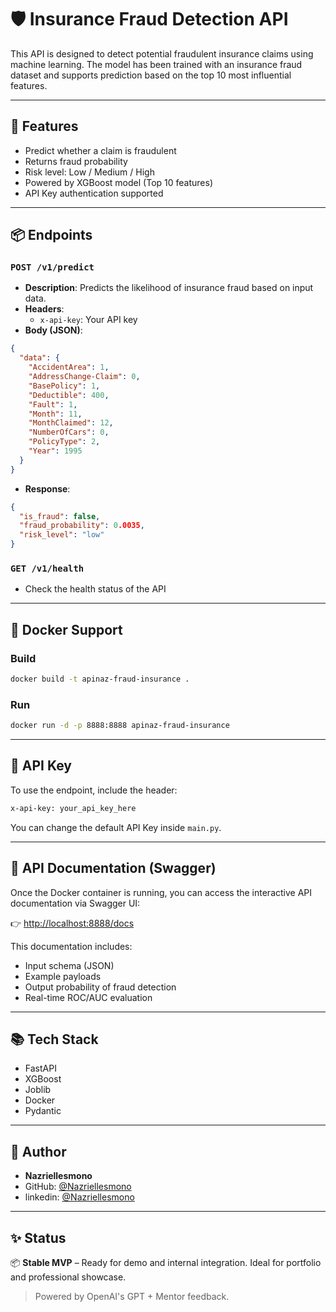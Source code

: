 # 🛡️ Insurance Fraud Detection API

This API is designed to detect potential fraudulent insurance claims using machine learning. The model has been trained with an insurance fraud dataset and supports prediction based on the top 10 most influential features.

---

## 🚀 Features
- Predict whether a claim is fraudulent
- Returns fraud probability
- Risk level: Low / Medium / High
- Powered by XGBoost model (Top 10 features)
- API Key authentication supported

---

## 📦 Endpoints

### `POST /v1/predict`
- **Description**: Predicts the likelihood of insurance fraud based on input data.
- **Headers**:
  - `x-api-key`: Your API key
- **Body (JSON)**:
```json
{
  "data": {
    "AccidentArea": 1,
    "AddressChange-Claim": 0,
    "BasePolicy": 1,
    "Deductible": 400,
    "Fault": 1,
    "Month": 11,
    "MonthClaimed": 12,
    "NumberOfCars": 0,
    "PolicyType": 2,
    "Year": 1995
  }
}
```
- **Response**:
```json
{
  "is_fraud": false,
  "fraud_probability": 0.0035,
  "risk_level": "low"
}
```

### `GET /v1/health`
- Check the health status of the API

---

## 🐳 Docker Support
### Build
```bash
docker build -t apinaz-fraud-insurance .
```
### Run
```bash
docker run -d -p 8888:8888 apinaz-fraud-insurance
```

---

## 🔐 API Key
To use the endpoint, include the header:
```bash
x-api-key: your_api_key_here
```

You can change the default API Key inside `main.py`.

---

## 🧪 API Documentation (Swagger)

Once the Docker container is running, you can access the interactive API documentation via Swagger UI:

👉 [http://localhost:8888/docs](http://localhost:8888/docs)

This documentation includes:
- Input schema (JSON)
- Example payloads
- Output probability of fraud detection
- Real-time ROC/AUC evaluation

---

## 📚 Tech Stack
- FastAPI
- XGBoost
- Joblib
- Docker
- Pydantic

---

## 🧠 Author
- **Nazriellesmono**
- GitHub: [@Nazriellesmono](https://github.com/Nazriellesmono)
- linkedin: [@Nazriellesmono](https://www.linkedin.com/in/nazriel-lesmono-8b8b8a359/)

---

## ✨ Status
📦 **Stable MVP** – Ready for demo and internal integration. Ideal for portfolio and professional showcase.

> Powered by OpenAI's GPT + Mentor feedback.

